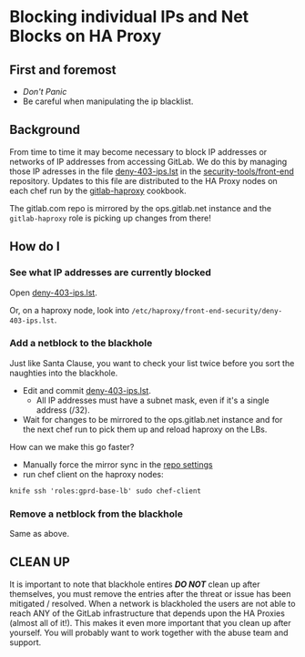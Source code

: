 # Blocking individual IPs and Net Blocks on HA Proxy

## First and foremost

* *Don't Panic*
* Be careful when manipulating the ip blacklist.

## Background

From time to time it may become necessary to block IP addresses or networks of IP addresses from accessing GitLab.
We do this by managing those IP adresses in the file 
[deny-403-ips.lst](https://gitlab.com/gitlab-com/security-tools/front-end-security/blob/master/deny-403-ips.lst) in the
[security-tools/front-end](https://gitlab.com/gitlab-com/security-tools/front-end-security) repository. Updates to this file
are distributed to the HA Proxy nodes on each chef run by the [gitlab-haproxy](https://gitlab.com/gitlab-cookbooks/gitlab-haproxy) cookbook.

The gitlab.com repo is mirrored by the ops.gitlab.net instance and the `gitlab-haproxy` role is picking up changes from there!



## How do I

### See what IP addresses are currently blocked

Open [deny-403-ips.lst](https://gitlab.com/gitlab-com/security-tools/front-end-security/blob/master/deny-403-ips.lst).

Or, on a haproxy node, look into `/etc/haproxy/front-end-security/deny-403-ips.lst`.

### Add a netblock to the blackhole

Just like Santa Clause, you want to check your list twice before you sort the naughties into the blackhole.

* Edit and commit [deny-403-ips.lst](https://gitlab.com/gitlab-com/security-tools/front-end-security/blob/master/deny-403-ips.lst).
  * All IP addresses must have a subnet mask, even if it's a single address (/32).
* Wait for changes to be mirrored to the ops.gitlab.net instance and for the next chef run to pick them up and reload haproxy on the LBs.

How can we make this go faster?

* Manually force the mirror sync in the [repo settings](https://ops.gitlab.net/gitlab-com/security-tools/front-end-security/settings/repository)
* run chef client on the haproxy nodes:

```
knife ssh 'roles:gprd-base-lb' sudo chef-client
```

### Remove a netblock from the blackhole

Same as above.

## CLEAN UP

It is important to note that blackhole entires ***DO NOT*** clean up after themselves, you must remove the entries
after the threat or issue has been mitigated / resolved.  When a network is blackholed the users are not able to reach
ANY of the GitLab infrastructure that depends upon the HA Proxies (almost all of it!). This makes it even more important
that you clean up after yourself. You will probably want to work together with the abuse team and support.
